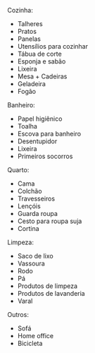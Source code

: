 Cozinha:

- Talheres
- Pratos
- Panelas
- Utensílios para cozinhar
- Tábua de corte
- Esponja e sabão
- Lixeira
- Mesa + Cadeiras
- Geladeira
- Fogão

Banheiro:

- Papel higiênico
- Toalha
- Escova para banheiro
- Desentupidor
- Lixeira
- Primeiros socorros

Quarto:

- Cama
- Colchão
- Travesseiros
- Lençóis
- Guarda roupa
- Cesto para roupa suja
- Cortina

Limpeza:

- Saco de lixo
- Vassoura
- Rodo
- Pá
- Produtos de limpeza
- Produtos de lavanderia
- Varal

Outros:

- Sofá
- Home office
- Bicicleta
